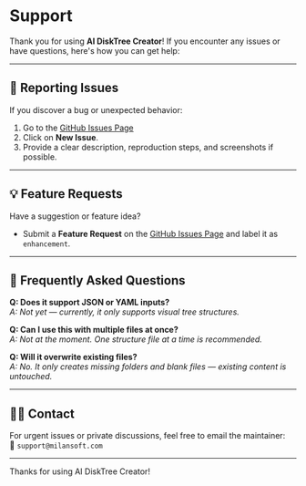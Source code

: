 # Support

Thank you for using **AI DiskTree Creator**! If you encounter any issues or have questions, here's how you can get help:

---

## 🚨 Reporting Issues
If you discover a bug or unexpected behavior:
1. Go to the [GitHub Issues Page](https://github.com/adityamilan/ai-disktree-creator/issues)
2. Click on **New Issue**.
3. Provide a clear description, reproduction steps, and screenshots if possible.

---

## 💡 Feature Requests
Have a suggestion or feature idea?
- Submit a **Feature Request** on the [GitHub Issues Page](https://github.com/adityamilan/ai-disktree-creator/issues) and label it as `enhancement`.

---

## 🙋 Frequently Asked Questions

**Q: Does it support JSON or YAML inputs?**  
*A: Not yet — currently, it only supports visual tree structures.*

**Q: Can I use this with multiple files at once?**  
*A: Not at the moment. One structure file at a time is recommended.*

**Q: Will it overwrite existing files?**  
*A: No. It only creates missing folders and blank files — existing content is untouched.*

---

## 🧑‍💻 Contact
For urgent issues or private discussions, feel free to email the maintainer:  
📧 `support@milansoft.com`

---

Thanks for using AI DiskTree Creator!
